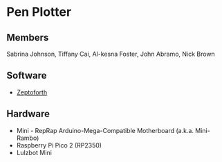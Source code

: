 # Pen Plotter

## Members
Sabrina Johnson, Tiffany Cai, Al-kesna Foster, John Abramo, Nick Brown

## Software
- [Zeptoforth](https://github.com/tabemann/zeptoforth)

## Hardware
- Mini - RepRap Arduino-Mega-Compatible Motherboard (a.k.a. Mini-Rambo)
- Raspberry Pi Pico 2 (RP2350)
- Lulzbot Mini
